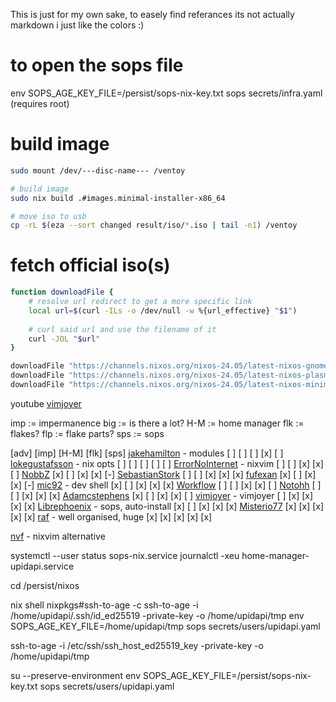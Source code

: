 This is just for my own sake, to easely find referances
its not actually markdown i just like the colors :)

    
# to open the sops file
env SOPS_AGE_KEY_FILE=/persist/sops-nix-key.txt sops secrets/infra.yaml
(requires root)


# build image
```bash
sudo mount /dev/---disc-name--- /ventoy

# build image
sudo nix build .#images.minimal-installer-x86_64

# move iso to usb
cp -rL $(eza --sort changed result/iso/*.iso | tail -n1) /ventoy
```

# fetch official iso(s)
```bash 
function downloadFile {
    # resolve url redirect to get a more specific link
    local url=$(curl -ILs -o /dev/null -w %{url_effective} "$1")
    
    # curl said url and use the filename of it
    curl -JOL "$url"
}

downloadFile "https://channels.nixos.org/nixos-24.05/latest-nixos-gnome-x86_64-linux.iso"
downloadFile "https://channels.nixos.org/nixos-24.05/latest-nixos-plasma6-x86_64-linux.iso"
downloadFile "https://channels.nixos.org/nixos-24.05/latest-nixos-minimal-x86_64-linux.iso"
```


youtube
[vimjoyer](https://www.youtube.com/@vimjoyer) 



imp := impermanence
big := is there a lot?
H-M := home manager
flk := flakes?
flp := flake parts?
sps := sops


 [adv] [imp] [H-M] [flk] [sps]
[jakehamilton](https://github.com/jakehamilton/config) - modules
  [ ]   [ ]   [ ]   [x]   [ ]
[lokegustafsson](https://github.com/lokegustafsson/nixos-getting-started) - nix opts 
  [ ]   [ ]   [ ]   [ ]   [ ]
[ErrorNoInternet](https://github.com/ErrorNoInternet/configuration.nix) - nixvim
  [ ]   [ ]   [x]   [x]   [ ]
[NobbZ](https://github.com/NobbZ/nixos-config/)
  [x]   [ ]   [x]   [x]   [-]
[SebastianStork](https://github.com/SebastianStork/nixos-config)
  [ ]   [ ]   [x]   [x]   [x]
[fufexan](https://github.com/fufexan/dotfiles)
  [x]   [ ]   [x]   [x]   [-]
[mic92](https://github.com/Mic92/dotfiles) - dev shell
  [x]   [ ]   [x]   [x]   [x]
[Workflow](https://github.com/workflow/dotfiles)
  [ ]   [ ]   [x]   [x]   [ ]
[Notohh](https://github.com/notohh/snowflake)
  [ ]   [ ]   [x]   [x]   [x]
[Adamcstephens](https://codeberg.org/adamcstephens/dotfiles)
  [x]   [ ]   [x]   [x]   [ ]
[vimjoyer](https://github.com/vimjoyer/nixconf) - vimjoyer
  [ ]   [x]   [x]   [x]   [x]
[Librephoenix](https://github.com/librephoenix/nixos-config) - sops, auto-install
  [x]   [ ]   [x]   [x]   [x]
[Misterio77](https://github.com/Misterio77/nix-config)
  [x]   [x]   [x]   [x]   [x]
[raf](https://github.com/NotAShelf/nyx) - well organised, huge
  [x]   [x]   [x]   [x]   [x]

[nvf](https://github.com/NotAShelf/nvf) - nixvim alternative


systemctl --user status sops-nix.service
journalctl -xeu home-manager-upidapi.service


cd /persist/nixos


nix shell nixpkgs\#ssh-to-age -c ssh-to-age -i /home/upidapi/.ssh/id_ed25519 -private-key -o /home/upidapi/tmp
env SOPS_AGE_KEY_FILE=/home/upidapi/tmp sops secrets/users/upidapi.yaml


ssh-to-age -i /etc/ssh/ssh_host_ed25519_key -private-key -o /home/upidapi/tmp


su --preserve-environment
env SOPS_AGE_KEY_FILE=/persist/sops-nix-key.txt sops secrets/users/upidapi.yaml


